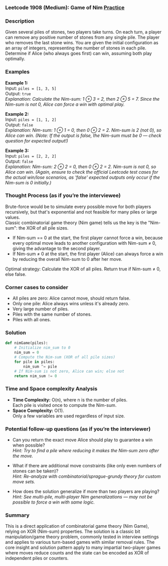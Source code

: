 ### Leetcode 1908 (Medium): Game of Nim [Practice](https://leetcode.com/problems/game-of-nim)

### Description  
Given several piles of stones, two players take turns. On each turn, a player can remove any positive number of stones from any single pile. The player who removes the last stone wins. You are given the initial configuration as an array of integers, representing the number of stones in each pile. Determine if Alice (who always goes first) can win, assuming both play optimally.

### Examples  

**Example 1:**  
Input: `piles = [1, 3, 5]`  
Output: `true`  
*Explanation: Calculate the Nim-sum: 1 ⊕ 3 = 2, then 2 ⊕ 5 = 7. Since the Nim-sum is not 0, Alice can force a win with optimal play.*

**Example 2:**  
Input: `piles = [1, 1, 2]`  
Output: `false`  
*Explanation: Nim-sum: 1 ⊕ 1 = 0, then 0 ⊕ 2 = 2. Nim-sum is 2 (not 0), so Alice can win. (Note: If the output is false, the Nim-sum must be 0 — check question for expected output!)*

**Example 3:**  
Input: `piles = [2, 2, 2]`  
Output: `false`  
*Explanation: Nim-sum: 2 ⊕ 2 = 0, then 0 ⊕ 2 = 2. Nim-sum is not 0, so Alice can win. (Again, ensure to check the official Leetcode test cases for the actual win/lose scenarios, as 'false' expected outputs only occur if the Nim-sum is 0 initially.)*

### Thought Process (as if you’re the interviewee)  
Brute-force would be to simulate every possible move for both players recursively, but that's exponential and not feasible for many piles or large values.  
Classic combinatorial game theory (Nim game) tells us the key is the "Nim-sum": the XOR of all pile sizes.

- If Nim-sum == 0 at the start, the first player cannot force a win, because every optimal move leads to another configuration with Nim-sum ≠ 0, giving the advantage to the second player.
- If Nim-sum ≠ 0 at the start, the first player (Alice) can always force a win by reducing the overall Nim-sum to 0 after her move.

Optimal strategy: Calculate the XOR of all piles. Return true if Nim-sum ≠ 0, else false.

### Corner cases to consider  
- All piles are zero: Alice cannot move, should return false.
- Only one pile: Alice always wins unless it's already zero.
- Very large number of piles.
- Piles with the same number of stones.
- Piles with all ones.

### Solution

```python
def nimGame(piles):
    # Initialize nim_sum to 0
    nim_sum = 0
    # Compute the Nim-sum (XOR of all pile sizes)
    for pile in piles:
        nim_sum ^= pile
    # If Nim-sum is not zero, Alice can win; else not
    return nim_sum != 0
```

### Time and Space complexity Analysis  

- **Time Complexity:** O(n), where n is the number of piles.  
  Each pile is visited once to compute the Nim-sum.
- **Space Complexity:** O(1).  
  Only a few variables are used regardless of input size.

### Potential follow-up questions (as if you’re the interviewer)  

- Can you return the exact move Alice should play to guarantee a win when possible?  
  *Hint: Try to find a pile where reducing it makes the Nim-sum zero after the move.*

- What if there are additional move constraints (like only even numbers of stones can be taken)?  
  *Hint: Re-analyze with combinatorial/sprague-grundy theory for custom move sets.*

- How does the solution generalize if more than two players are playing?  
  *Hint: See multi-pile, multi-player Nim generalizations — may not be possible to force a win with same logic.*

### Summary
This is a direct application of combinatorial game theory (Nim Game), relying on XOR (Nim-sum) properties. The solution is a classic bit manipulation/game theory problem, commonly tested in interview settings and applies to various turn-based games with similar removal rules. The core insight and solution pattern apply to many impartial two-player games where moves reduce counts and the state can be encoded as XOR of independent piles or counters.